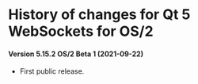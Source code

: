 # History of changes for Qt 5 WebSockets for OS/2

#### Version 5.15.2 OS/2 Beta 1 (2021-09-22)

* First public release.

